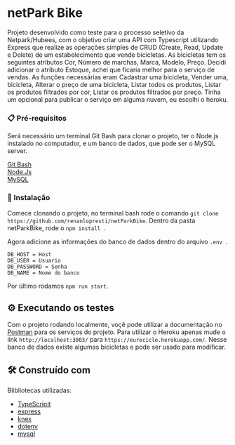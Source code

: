 # netPark Bike

Projeto desenvolvido como teste para o processo seletivo da Netpark/Hubees, com o objetivo criar uma API com Typescript utilizando Express que realize as operações simples de CRUD (Create, Read, Update e Delete) de um estabelecimento que vende bicicletas. As bicicletas tem os seguintes atributos Cor, Número de marchas, Marca, Modelo, Preço. Decidi adicionar o atributo Estoque, achei que ficaria melhor para o serviço de vendas. As funções necessárias eram Cadastrar uma bicicleta, Vender uma, bicicleta, Alterar o preço de uma bicicleta, Listar todos os produtos, Listar os produtos filtrados por cor, Listar os produtos filtrados por preço. Tinha um opcional para publicar o serviço em alguma nuvem, eu escolhi o heroku.

### 📋 Pré-requisitos

Será necessário um terminal Git Bash para clonar o projeto, ter o Node.js instalado no computador, e um banco de dados, que pode ser o MySQL server.

[Git Bash](https://gitforwindows.org/)
<br>
[Node.Js](https://nodejs.org/en/)
<br>
[MySQL](https://dev.mysql.com/downloads/installer)

### 🔧 Instalação

Comece clonando o projeto, no terminal bash rode o comando ```git clone  https://github.com/renanlopresti/netParkBike```. Dentro da pasta netParkBike, rode o ```npm install ```. 

Agora adicione as informações do banco de dados dentro do arquivo ```.env ```.
```
DB_HOST = Host
DB_USER = Usuario
DB_PASSWORD = Senha
DB_NAME = Nome do banco
```

Por último rodamos ```npm run start```.

## ⚙️ Executando os testes

Com o projeto rodando localmente, voçê pode utilizar a documentação no [Postman](https://documenter.getpostman.com/view/18390198/UzBmLScA) para os serviços do projeto.
Para utilizar o Heroku apenas mude o link ```http://localhost:3003/``` para ```https://eureciclo.herokuapp.com/```. Nesse banco de dados existe algumas bicicletas e pode ser usado para modificar.


## 🛠️ Construído com

Blibliotecas utilizadas:
* [TypeScripit](https://www.typescriptlang.org/docs/)
* [express](https://expressjs.com/pt-br/) 
* [knex](http://knexjs.org/)
* [dotenv](https://www.npmjs.com/package/dotenv)
* [mysql](https://www.npmjs.com/package/mysql)

